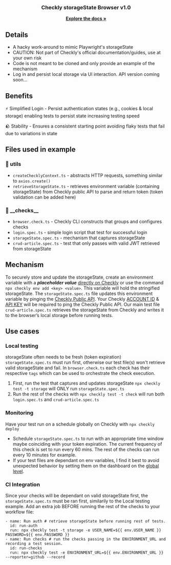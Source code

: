 <!-- PROJECT LOGO -->
<br />
<div align="center">
<h3 align="center">Checkly storageState Browser v1.0</h3>
  <p align="center">
    <a href="https://www.checklyhq.com/docs/"><strong>Explore the docs »</strong></a>
    <br />
  </p>
</div>

<!-- Details -->

## Details
- A hacky work-around to mimic Playwright's storageState
- CAUTION: Not part of Checkly's official documentation/guides, use at your own risk
- Code is not meant to be cloned and only provide an example of the mechanism
- Log in and persist local storage via UI interaction. API version coming soon...
  
## Benefits
⚡️ Simplified Login - Persist authentication states (e.g., cookies & local storage) enabling tests to persist state increasing testing speed
<br />

🪨 Stability - Ensures a consistent starting point avoiding flaky tests that fail due to variations in state

## Files used in example

### 📁 utils
- `createChecklyContext.ts` - abstracts HTTP requests, something similar to `axios.create()`
- `retrieveStorageState.ts` - retrieves environment variable (containing storageState) from Checkly public API to parse and return token
(token validation can be added here)

### 📁 \_\_checks\_\_
- `browser.check.ts` - Checkly CLI constructs that groups and configures checks
- `login.spec.ts` - simple login script that test for successful login
- `storageState.spec.ts` - mechanism that captures storageState
- `crud-article.spec.ts` - test that only passes with valid JWT retrieved from storageState
  
## Mechanism
To securely store and update the storageState, create an environment variable with a ***placeholder value*** [directly on Checkly](https://app.checklyhq.com/environment-variables) or use the command `npx checkly env add <key> <value>`. This variable will hold the stringified storageState. The `storageState.spec.ts` file updates this environment variable by pinging the [Checkly Public API](https://developers.checklyhq.com/reference/getv1variables). Your Checkly [ACCOUNT ID](https://app.checklyhq.com/settings/account/general) & [API KEY](https://app.checklyhq.com/settings/user/api-keys) will be required to ping the Checkly Public API. Our main test file `crud-article.spec.ts` retrieves the storageState from Checkly and writes it to the browser’s local storage before running tests.

## Use cases
### Local testing
storageState often needs to be fresh (token expiration) `storageState.spec.ts` must run first, otherwise our test file(s) won't retrieve valid storageState and fail. In `browser.check.ts` each check has their respective `tags` which can be used to orchestrate the check execution.
1) First, run the test that captures and updates storageState `npx checkly test -t storage` will ONLY run `storageState.spec.ts`
2) Run the rest of the checks with `npx checkly test -t check` will run both `login.spec.ts` and `crud-article.spec.ts` 

### Monitoring
Have your test run on a schedule globally on Checkly with `npx checkly deploy`
- Schedule `storageState.spec.ts` to run with an appropriate time window maybe coinciding with your token expiration. The current frequency of this check is set to run every 60 mins. The rest of the checks can run every 10 minutes for example.
- If your test files are dependant on env variables, I find it best to avoid unexpected behavior by setting them on the dashboard on the [global level](https://app.checklyhq.com/environment-variables).

### CI Integration
Since your checks will be dependant on valid storageState first, the `storageState.spec.ts` must be ran first, similarily to the Local testing example. Add an extra job BEFORE running the rest of the checks to your workflow file:

```
- name: Run auth # retrieve storageState before running rest of tests.
  id: run-auth
  run: npx checkly test -t storage -e USER_NAME=${{ env.USER_NAME }} PASSWORD=${{ env.PASSWORD }}
- name: Run checks # run the checks passing in the ENVIRONMENT_URL and recording a test session.
  id: run-checks
  run: npx checkly test -e ENVIRONMENT_URL=${{ env.ENVIRONMENT_URL }} --reporter=github --record
